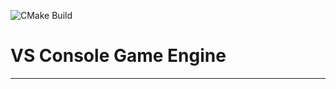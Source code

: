 ![CMake Build](https://github.com/salesvictor/vscge/workflows/CMake%20Build/badge.svg)

# VS Console Game Engine

----
